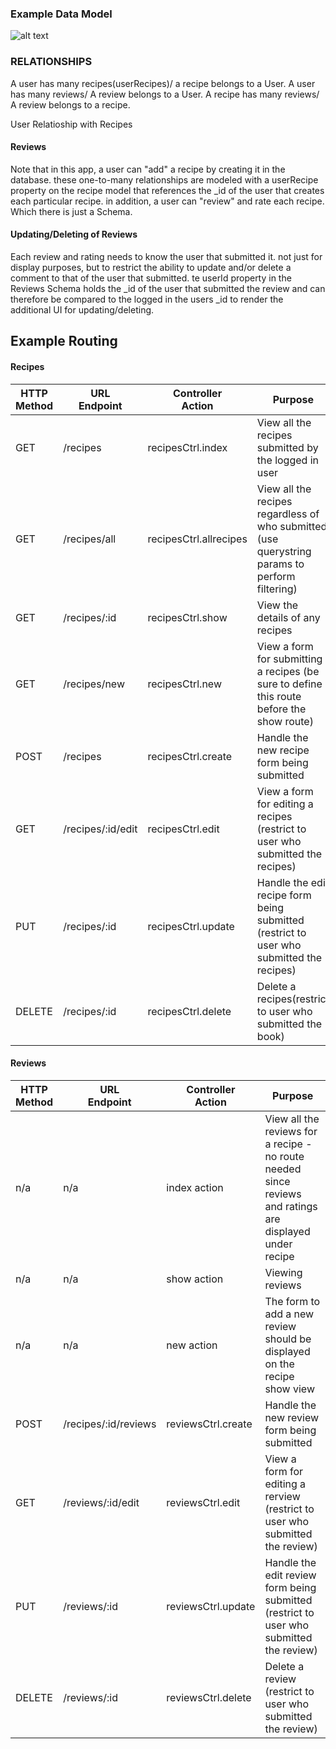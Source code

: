 




### Example Data Model

![alt text]('//public/images/Model.png')



### RELATIONSHIPS
A user has many recipes(userRecipes)/ a recipe belongs to a User.
A user has many reviews/  A review belongs to a User.
A recipe has many reviews/ A review belongs to a recipe.

User Relatioship with Recipes

#### Reviews

Note that in this app, a user can "add" a recipe by creating it in the database. these one-to-many relationships are modeled with a userRecipe property on the recipe model that references the  _id of the user that creates each particular recipe.
in addition, a user can "review" and rate each recipe. Which there is just a Schema.

#### Updating/Deleting of Reviews

Each review and rating needs to know the user that submitted it. not just for display purposes, but to restrict the ability to update and/or delete a comment to that of the user that submitted. te userId property in the Reviews Schema holds the _id of the user that submitted the  review and can therefore be compared to the logged in the users  _id to render the additional UI for updating/deleting.


## Example Routing

#### Recipes

|HTTP<br>Method|URL<br>Endpoint|Controller<br>Action|Purpose|
|---|---|---|---|
| GET | /recipes | recipesCtrl.index | View all the recipes submitted by the logged in user|
| GET | /recipes/all | recipesCtrl.allrecipes | View all the recipes regardless of who submitted (use querystring params to perform filtering) |
| GET | /recipes/:id | recipesCtrl.show | View the details of any recipes |
| GET | /recipes/new | recipesCtrl.new | View a form for submitting a recipes (be sure to define this route before the show route)|
| POST | /recipes | recipesCtrl.create | Handle the new recipe form being submitted |
| GET | /recipes/:id/edit | recipesCtrl.edit | View a form for editing a recipes (restrict to user who submitted the recipes) |
| PUT | /recipes/:id| recipesCtrl.update | Handle the edit recipe form being submitted (restrict to user who submitted the recipes) |
| DELETE | /recipes/:id| recipesCtrl.delete | Delete a recipes(restrict to user who submitted the book) |

#### Reviews

|HTTP<br>Method|URL<br>Endpoint|Controller<br>Action|Purpose|
|---|---|---|---|
| n/a | n/a | index action | View all the reviews for a recipe - no route needed since reviews and ratings are  displayed under recipe |
| n/a | n/a | show action | Viewing reviews |
| n/a | n/a | new action | The form to add a new review should be displayed on the recipe show view |
| POST | /recipes/:id/reviews | reviewsCtrl.create | Handle the new review form being submitted |
| GET | /reviews/:id/edit | reviewsCtrl.edit | View a form for editing a rerview (restrict to user who submitted the review) |
| PUT | /reviews/:id| reviewsCtrl.update | Handle the edit review form being submitted (restrict to user who submitted the review) |
| DELETE | /reviews/:id| reviewsCtrl.delete | Delete a review (restrict to user who submitted the review) |
